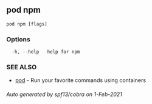 ## pod npm



```
pod npm [flags]
```

### Options

```
  -h, --help   help for npm
```

### SEE ALSO

* [pod](pod.md)	 - Run your favorite commands using containers

###### Auto generated by spf13/cobra on 1-Feb-2021
